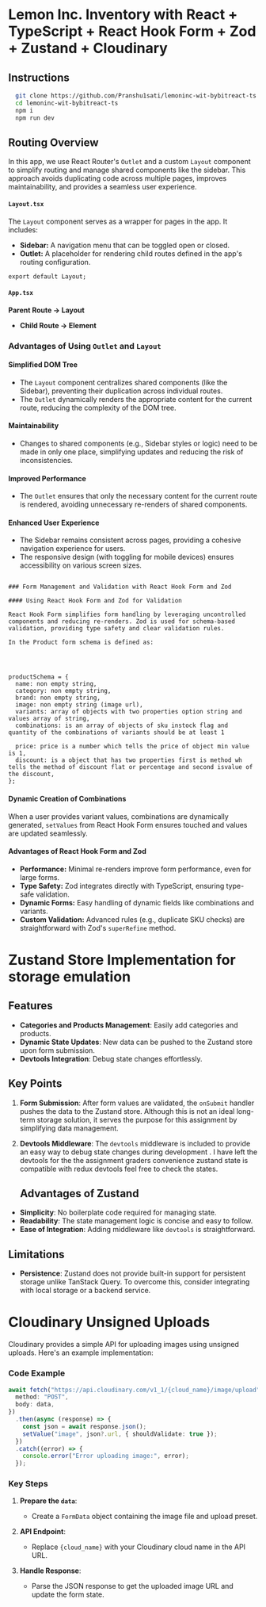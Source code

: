 # Lemon Inc. Inventory with React + TypeScript + React Hook Form + Zod + Zustand + Cloudinary

## Instructions

```bash
  git clone https://github.com/Pranshu1sati/lemoninc-wit-bybitreact-ts.git
  cd lemoninc-wit-bybitreact-ts
  npm i
  npm run dev

```

## Routing Overview

In this app, we use React Router's `Outlet` and a custom `Layout` component to simplify routing and manage shared components like the sidebar. This approach avoids duplicating code across multiple pages, improves maintainability, and provides a seamless user experience.

#### `Layout.tsx`

The `Layout` component serves as a wrapper for pages in the app. It includes:

- **Sidebar:** A navigation menu that can be toggled open or closed.
- **Outlet:** A placeholder for rendering child routes defined in the app's routing configuration.

```tsx
export default Layout;
```

#### `App.tsx`

**Parent Route -> Layout**

- **Child Route -> Element**

### Advantages of Using `Outlet` and `Layout`

#### Simplified DOM Tree

- The `Layout` component centralizes shared components (like the Sidebar), preventing their duplication across individual routes.
- The `Outlet` dynamically renders the appropriate content for the current route, reducing the complexity of the DOM tree.

#### Maintainability

- Changes to shared components (e.g., Sidebar styles or logic) need to be made in only one place, simplifying updates and reducing the risk of inconsistencies.

#### Improved Performance

- The `Outlet` ensures that only the necessary content for the current route is rendered, avoiding unnecessary re-renders of shared components.

#### Enhanced User Experience

- The Sidebar remains consistent across pages, providing a cohesive navigation experience for users.
- The responsive design (with toggling for mobile devices) ensures accessibility on various screen sizes.

````

### Form Management and Validation with React Hook Form and Zod

#### Using React Hook Form and Zod for Validation

React Hook Form simplifies form handling by leveraging uncontrolled components and reducing re-renders. Zod is used for schema-based validation, providing type safety and clear validation rules.

In the Product form schema is defined as:




productSchema = {
  name: non empty string,
  category: non empty string,
  brand: non empty string,
  image: non empty string (image url),
  variants: array of objects with two properties option string and values array of string,
  combinations: is an array of objects of sku instock flag and quantity of the combinations of variants should be at least 1

  price: price is a number which tells the price of object min value is 1,
  discount: is a object that has two properties first is method wh tells the method of discount flat or percentage and second isvalue of the discount,
};
````

#### Dynamic Creation of Combinations

When a user provides variant values, combinations are dynamically generated, `setValues` from React Hook Form ensures touched and values are updated seamlessly.

#### Advantages of React Hook Form and Zod

- **Performance:** Minimal re-renders improve form performance, even for large forms.
- **Type Safety:** Zod integrates directly with TypeScript, ensuring type-safe validation.
- **Dynamic Forms:** Easy handling of dynamic fields like combinations and variants.
- **Custom Validation:** Advanced rules (e.g., duplicate SKU checks) are straightforward with Zod's `superRefine` method.

# Zustand Store Implementation for storage emulation

## Features

- **Categories and Products Management**: Easily add categories and products.
- **Dynamic State Updates**: New data can be pushed to the Zustand store upon form submission.
- **Devtools Integration**: Debug state changes effortlessly.

## Key Points

1. **Form Submission**:
   After form values are validated, the `onSubmit` handler pushes the data to the Zustand store. Although this is not an ideal long-term storage solution, it serves the purpose for this assignment by simplifying data management.

2. **Devtools Middleware**:
   The `devtools` middleware is included to provide an easy way to debug state changes during development .
   I have left the devtools for the the assignment graders convenience zustand state is compatible with redux devtools feel free to check the states.

   ## Advantages of Zustand

- **Simplicity**: No boilerplate code required for managing state.
- **Readability**: The state management logic is concise and easy to follow.
- **Ease of Integration**: Adding middleware like `devtools` is straightforward.

## Limitations

- **Persistence**: Zustand does not provide built-in support for persistent storage unlike TanStack Query. To overcome this, consider integrating with local storage or a backend service.

# Cloudinary Unsigned Uploads

Cloudinary provides a simple API for uploading images using unsigned uploads. Here's an example implementation:

### Code Example

```typescript
await fetch("https://api.cloudinary.com/v1_1/{cloud_name}/image/upload", {
  method: "POST",
  body: data,
})
  .then(async (response) => {
    const json = await response.json();
    setValue("image", json?.url, { shouldValidate: true });
  })
  .catch((error) => {
    console.error("Error uploading image:", error);
  });
```

### Key Steps

1. **Prepare the `data`**:

   - Create a `FormData` object containing the image file and upload preset.

2. **API Endpoint**:

   - Replace `{cloud_name}` with your Cloudinary cloud name in the API URL.

3. **Handle Response**:
   - Parse the JSON response to get the uploaded image URL and update the form state.
